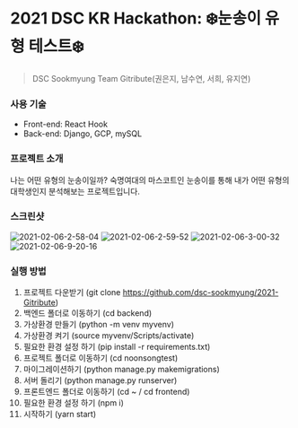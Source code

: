 # 2021 DSC KR Hackathon: ❄️눈송이 유형 테스트❄️
> DSC Sookmyung
Team Gitribute(권은지, 남수연, 서희, 유지연)

### 사용 기술
- Front-end: React Hook
- Back-end: Django, GCP, mySQL

### 프로젝트 소개
나는 어떤 유형의 눈송이일까? 숙명여대의 마스코트인 눈송이를 통해 내가 어떤 유형의 대학생인지 분석해보는 프로젝트입니다.

### 스크린샷
<img src="https://i.ibb.co/NxtbG8P/2021-02-06-2-58-04.png" alt="2021-02-06-2-58-04" border="0">
<img src="https://i.ibb.co/vk1p8rf/2021-02-06-2-59-52.png" alt="2021-02-06-2-59-52" border="0">
<img src="https://i.ibb.co/pJ5fwgM/2021-02-06-3-00-32.png" alt="2021-02-06-3-00-32" border="0">
<img src="https://i.ibb.co/VqtVtGZ/2021-02-06-9-20-16.png" alt="2021-02-06-9-20-16" border="0">

### 실행 방법
1. 프로젝트 다운받기 (git clone https://github.com/dsc-sookmyung/2021-Gitribute)
2. 백엔드 폴더로 이동하기 (cd backend)
3. 가상환경 만들기 (python -m venv myvenv)
4. 가상환경 켜기 (source myvenv/Scripts/activate)
5. 필요한 환경 설정 하기 (pip install -r requirements.txt)
6. 프로젝트 폴더로 이동하기 (cd noonsongtest)
7. 마이그레이션하기 (python manage.py makemigrations)
8. 서버 돌리기 (python manage.py runserver)
9. 프론트엔드 폴더로 이동하기 (cd ~ / cd frontend)
10. 필요한 환경 설정 하기 (npm i)
11. 시작하기 (yarn start)
